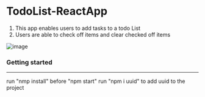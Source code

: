 # TodoList-ReactApp
<ol>
  <li>This app enables users to add tasks to a todo List</li>
  <li>Users are able to check off items and clear checked off items</li>
</ol>

![image](https://user-images.githubusercontent.com/89539144/186210157-8791e0f1-e025-4eef-8fe7-c4261b1cfcbc.png)

 ### Getting started
 ----------
 run "nmp install" before "npm start"
 run "npm i uuid" to add uuid to the project
